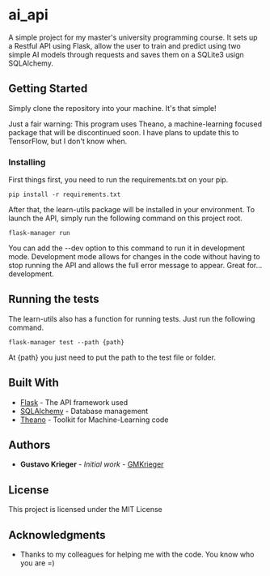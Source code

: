 # ai_api

A simple project for my master's university programming course. It sets up a Restful API using Flask, allow the user to train and predict using two simple AI models through requests and saves them on a SQLite3 usign SQLAlchemy.

## Getting Started

Simply clone the repository into your machine. It's that simple!

Just a fair warning: This program uses Theano, a machine-learning focused package that will be discontinued soon. I have plans to update this to TensorFlow, but I don't know when.

### Installing

First things first, you need to run the requirements.txt on your pip.

```
pip install -r requirements.txt
```

After that, the learn-utils package will be installed in your environment. To launch the API, simply run the following command on this project root.

```
flask-manager run
```

You can add the --dev option to this command to run it in development mode. Development mode allows for changes in the code without having to stop running the API and allows the full error message to appear. Great for... development.

## Running the tests

The learn-utils also has a function for running tests. Just run the following command.

```
flask-manager test --path {path}
```

At {path} you just need to put the path to the test file or folder.

## Built With

* [Flask](http://flask.pocoo.org/) - The API framework used
* [SQLAlchemy](https://www.sqlalchemy.org/) - Database management
* [Theano](http://deeplearning.net/software/theano/) - Toolkit for Machine-Learning code

## Authors

* **Gustavo Krieger** - *Initial work* - [GMKrieger](https://github.com/GMKrieger)

## License

This project is licensed under the MIT License

## Acknowledgments

* Thanks to my colleagues for helping me with the code. You know who you are =)


